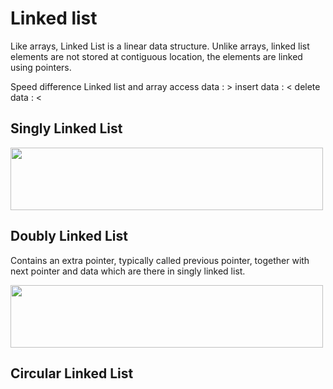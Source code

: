 # Linked list

Like arrays, Linked List is a linear data structure. 
Unlike arrays, linked list elements are not stored at contiguous location, the elements are linked using pointers.

Speed ​​difference Linked list and array
access data : >
insert data : <
delete data : <

## Singly Linked List

<img width="500" height="100" src="https://user-images.githubusercontent.com/23069776/42480594-423c636e-8419-11e8-82b9-09b2c548f150.png"></img>

## Doubly Linked List

Contains an extra pointer, typically called previous pointer, together with next pointer and data which are there in singly linked list.

<img width="500" height="100" src="https://user-images.githubusercontent.com/23069776/42480709-c9010b2a-8419-11e8-9b51-d2e9d64ef32e.png"></img>

## Circular Linked List